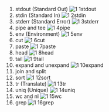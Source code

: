 1. stdout (Standard Out)
   ![1 1stdout](https://github.com/user-attachments/assets/1503a3fb-f3e1-4c59-8bd4-8607d3814afe)
2. stdin (Standard In)
   ![1 2stdin](https://github.com/user-attachments/assets/1384b300-9416-4a71-85eb-bd91c0f648cd)
3. stderr (Standard Error)
   ![1 3stderr](https://github.com/user-attachments/assets/fb57e87f-f2e3-4619-be0c-b6fe7a68c648)
4. pipe and tee
   ![1 4pipe](https://github.com/user-attachments/assets/beca92f2-68ea-4f32-bd98-cc0b69203615)
5. env (Environment)
   ![1 5env](https://github.com/user-attachments/assets/b10ef970-81d1-4546-b775-1f2c0a8d06a5)
6. cut
   ![1 6cut](https://github.com/user-attachments/assets/028f8407-c19b-4844-a943-c0a0a1876a5e)
7. paste
   ![1 7paste](https://github.com/user-attachments/assets/7b204cf2-da11-4707-9718-f1de704457b8)
8. head
   ![1 8head](https://github.com/user-attachments/assets/09201367-239e-4d1b-bd18-5e94c8019b46)
9. tail
   ![1 9tail](https://github.com/user-attachments/assets/c52ce08d-0343-4d7d-bd6b-90b56149f8a1)
10. expand and unexpand
    ![1 10expand](https://github.com/user-attachments/assets/393a0020-f6bc-401f-939f-39c75fbe435e)
11. join and split
12. sort
    ![1 12sort](https://github.com/user-attachments/assets/9cd3cf2d-68e4-4abc-8574-b31925ea297d)
13. tr (Translate)
    ![1 13tr](https://github.com/user-attachments/assets/a39b5e13-9a15-4511-9895-544042a281a6)
14. uniq (Unique)
    ![1 14uniq](https://github.com/user-attachments/assets/9b5723d7-f72d-4f04-b669-c9c1808a64b7)
15. wc and nl
    ![1 15wc](https://github.com/user-attachments/assets/7712d3d7-d82a-4581-8e20-9d81d335f3b7)
16. grep
    ![1 16grep](https://github.com/user-attachments/assets/85ecfc46-6c63-47d9-adf8-d765f0200edc)

    
    
    
   
